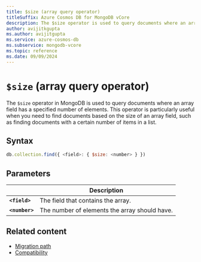 ```yaml
---
title: $size (array query operator)
titleSuffix: Azure Cosmos DB for MongoDB vCore
description: The $size operator is used to query documents where an array field has a specified number of elements.
author: avijitkgupta
ms.author: avijitgupta
ms.service: azure-cosmos-db
ms.subservice: mongodb-vcore
ms.topic: reference
ms.date: 09/09/2024
---
```


# `$size` (array query operator)

The `$size` operator in MongoDB is used to query documents where an array field has a specified number of elements. This operator is particularly useful when you need to find documents based on the size of an array field, such as finding documents with a certain number of items in a list.

## Syntax

```javascript
db.collection.find({ <field>: { $size: <number> } })
```

## Parameters

| | Description |
| --- | --- |
| **`<field>`** | The field that contains the array. |
| **`<number>`** | The number of elements the array should have. |

## Related content

- [Migration path](migrations-options.md)
- [Compatibility](compatibility.md)
